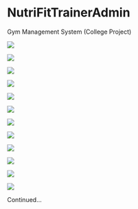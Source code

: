 # NutriFitTrainerAdmin
Gym Management System (College Project)

![](/src/ScenesSnapshot/TrainerAdminSignInScene.png)

![](/src/ScenesSnapshot/AdminSignInScene.png)

![](/src/ScenesSnapshot/AdminSignInSceneWithEmptyError.png)

![](/src/ScenesSnapshot/AdminSignInSceneWithInvalidError.png)

![](/src/ScenesSnapshot/SeeAndUpdateAdminDataScene.png)

![](/src/ScenesSnapshot/Menu.png)

![](/src/ScenesSnapshot/AdminSignUpScene.png)

![](/src/ScenesSnapshot/AdminSignUpSceneWithEmptyError.png)

![](/src/ScenesSnapshot/AdminSignUpSceneWithInvalidError.png)

![](/src/ScenesSnapshot/AdminSignUpSceneComplete.png)

![](/src/ScenesSnapshot/MemberSignUp.png)

![](/src/ScenesSnapshot/MemberSignUpWithEmptyError.png)

Continued...
